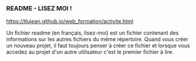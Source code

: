 ### README - LISEZ MOI !

https://tlujean.github.io/web_formation/activite.html


Un fichier readme (en français, lisez-moi) est un fichier contenant des informations sur les autres fichiers du même répertoire. 
Quand vous créer un nouveau projet, il faut toujours penser à créer ce fichier et lorsque vous accedez au projet d'un autre utilisateur c'est le premier fichier à lire. 

